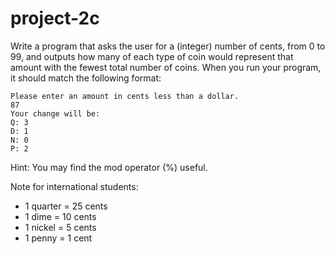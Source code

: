 # project-2c

Write a program that asks the user for a (integer) number of cents, from 0 to 99, and outputs how many of each type of coin would represent that amount with the fewest total number of coins.  When you run your program, it should match the following format:
```
Please enter an amount in cents less than a dollar.
87
Your change will be:
Q: 3
D: 1
N: 0
P: 2
```
Hint: You may find the mod operator (%)  useful.

Note for international students:
* 1 quarter = 25 cents
* 1 dime = 10 cents
* 1 nickel = 5 cents
* 1 penny = 1 cent


